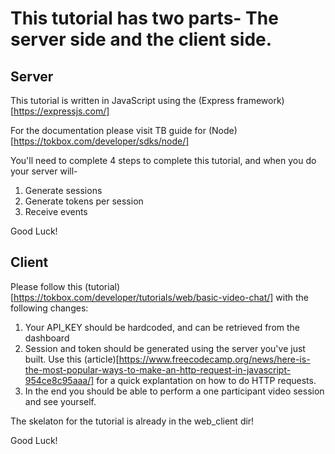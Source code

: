 # This tutorial has two parts- The server side and the client side.

## Server

This tutorial is written in JavaScript using the (Express framework)[https://expressjs.com/]

For the documentation please visit TB guide for (Node)[https://tokbox.com/developer/sdks/node/]

You'll need to complete 4 steps to complete this tutorial, and when you do your server will-

1. Generate sessions
2. Generate tokens per session
3. Receive events

Good Luck!

## Client

Please follow this (tutorial)[https://tokbox.com/developer/tutorials/web/basic-video-chat/] with the following changes:

1. Your API_KEY should be hardcoded, and can be retrieved from the dashboard
2. Session and token should be generated using the server you've just built. Use this (article)[https://www.freecodecamp.org/news/here-is-the-most-popular-ways-to-make-an-http-request-in-javascript-954ce8c95aaa/] for a quick explantation on how to do HTTP requests.
3. In the end you should be able to perform a one participant video session and see yourself.

The skelaton for the tutorial is already in the web_client dir!

Good Luck!
